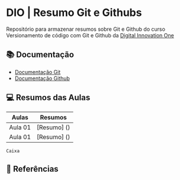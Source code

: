 
# DIO | Resumo Git e Githubs

Repositório para armazenar resumos sobre Git e Github do curso Versionamento de código com Git e Github da [Digital Innovation One](https://www.dio.me/)

## 📚 Documentação
- [Documentação Git](https://git-scm.com/doc)
- [Documentação Github](https://docs.github.com/)

## 💻 Resumos das Aulas

| Aulas | Resumos|
|-|-|
| Aula 01 | [Resumo] ()|
| Aula 01 | [Resumo] ()|


```
Caixa 
```

## 🔎 Referências
